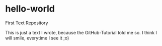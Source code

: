 # hello-world
First Text Repository

This is just a text I wrote, because the GitHub-Tutorial told me so.
I think I will smile, everytime I see it ;o)
